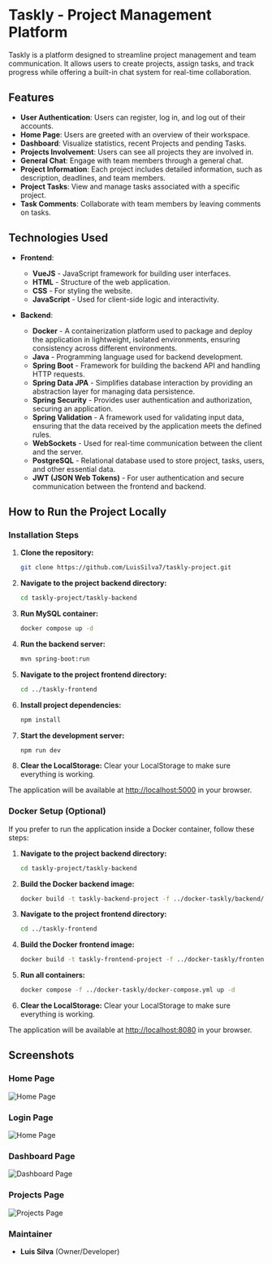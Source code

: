 # Taskly - Project Management Platform

Taskly is a platform designed to streamline project management and team communication. It allows users to create projects, assign tasks, and track progress while offering a built-in chat system for real-time collaboration.

## Features

- **User Authentication**: Users can register, log in, and log out of their accounts.
- **Home Page**: Users are greeted with an overview of their workspace.
- **Dashboard**: Visualize statistics, recent Projects and pending Tasks.
- **Projects Involvement**: Users can see all projects they are involved in.
- **General Chat**: Engage with team members through a general chat.
- **Project Information**: Each project includes detailed information, such as description, deadlines, and team members.
- **Project Tasks**: View and manage tasks associated with a specific project.
- **Task Comments**: Collaborate with team members by leaving comments on tasks.

## Technologies Used

- **Frontend**:

  - **VueJS** - JavaScript framework for building user interfaces.
  - **HTML** - Structure of the web application.
  - **CSS** - For styling the website.
  - **JavaScript** - Used for client-side logic and interactivity.

- **Backend**:
  - **Docker** - A containerization platform used to package and deploy the application in lightweight, isolated environments, ensuring consistency across different environments.
  - **Java** - Programming language used for backend development.
  - **Spring Boot** - Framework for building the backend API and handling HTTP requests.
  - **Spring Data JPA** - Simplifies database interaction by providing an abstraction layer for managing data persistence.
  - **Spring Security** - Provides user authentication and authorization, securing an application.
  - **Spring Validation** - A framework used for validating input data, ensuring that the data received by the application meets the defined rules.
  - **WebSockets** - Used for real-time communication between the client and the server.
  - **PostgreSQL** - Relational database used to store project, tasks, users, and other essential data.
  - **JWT (JSON Web Tokens)** - For user authentication and secure communication between the frontend and backend.

## How to Run the Project Locally

### Installation Steps

1. **Clone the repository:**

   ```bash
   git clone https://github.com/LuisSilva7/taskly-project.git
   ```

2. **Navigate to the project backend directory:**

   ```bash
   cd taskly-project/taskly-backend
   ```

3. **Run MySQL container:**

   ```bash
   docker compose up -d
   ```

4. **Run the backend server:**

   ```bash
   mvn spring-boot:run
   ```

5. **Navigate to the project frontend directory:**

   ```bash
   cd ../taskly-frontend
   ```

6. **Install project dependencies:**

   ```bash
   npm install
   ```

7. **Start the development server:**

   ```bash
   npm run dev
   ```

8. **Clear the LocalStorage:**
   Clear your LocalStorage to make sure everything is working.

The application will be available at [http://localhost:5000](http://localhost:5000) in your browser.

### Docker Setup (Optional)

If you prefer to run the application inside a Docker container, follow these steps:

1. **Navigate to the project backend directory:**

   ```bash
   cd taskly-project/taskly-backend
   ```

2. **Build the Docker backend image:**

   ```bash
   docker build -t taskly-backend-project -f ../docker-taskly/backend/Dockerfile .
   ```

3. **Navigate to the project frontend directory:**

   ```bash
   cd ../taskly-frontend
   ```

4. **Build the Docker frontend image:**

   ```bash
   docker build -t taskly-frontend-project -f ../docker-taskly/frontend/Dockerfile .
   ```

5. **Run all containers:**

   ```bash
   docker compose -f ../docker-taskly/docker-compose.yml up -d
   ```

6. **Clear the LocalStorage:**
   Clear your LocalStorage to make sure everything is working.

The application will be available at [http://localhost:8080](http://localhost:8080) in your browser.

## Screenshots

### Home Page

![Home Page](screenshots/home.jpg)

### Login Page

![Home Page](screenshots/login.jpg)

### Dashboard Page

![Dashboard Page](screenshots/dashboard.jpg)

### Projects Page

![Projects Page](screenshots/projects.jpg)

### Maintainer

- **Luis Silva** (Owner/Developer)
